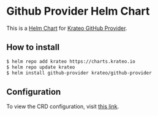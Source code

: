 # Github Provider Helm Chart

This is a [Helm Chart](https://helm.sh/docs/topics/charts/) for [Krateo GitHub Provider](https://github.com/krateoplatformops/github-provider).


## How to install

```sh
$ helm repo add krateo https://charts.krateo.io
$ helm repo update krateo
$ helm install github-provider krateo/github-provider
```


## Configuration

To view the CRD configuration, visit [this link](https://doc.crds.dev/github.com/krateoplatformops/github-provider-chart).